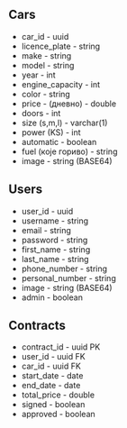 ## Cars

- car_id  - uuid
- licence_plate - string
- make - string
- model - string
- year - int
- engine_capacity - int
- color - string
- price - (дневно) - double
- doors - int 
- size (s,m,l) - varchar(1)
- power (KS) - int
- automatic - boolean
- fuel (које гориво) - string
- image - string (BASE64)

## Users

- user_id - uuid
- username - string
- email - string
- password - string
- first_name - string
- last_name - string
- phone_number - string
- personal_number - string
- image - string (BASE64)
- admin - boolean

## Contracts

- contract_id - uuid PK
- user_id - uuid FK
- car_id - uuid FK
- start_date - date
- end_date - date
- total_price - double
- signed - boolean
- approved - boolean








